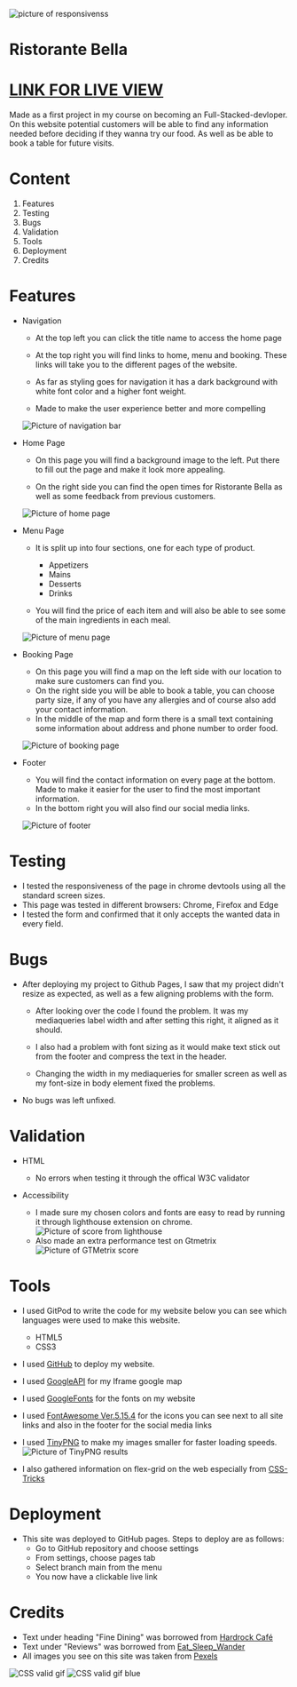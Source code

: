 ![picture of responsivenss](assets/readme_imgs/response.jpg)
# Ristorante Bella
# [LINK FOR LIVE VIEW](https://knasten.github.io/my-first-project/)

Made as a first project in my course on becoming an Full-Stacked-devloper.
On this website potential customers will be able to find any information needed before deciding if they wanna try our food. As well as be able to book a table for future visits.

# Content
1. Features
2. Testing
3. Bugs
4. Validation
5. Tools
6. Deployment
7. Credits

# Features
* Navigation

    * At the top left you can click the title name to access the home page

    * At the top right you will find links to home, menu and booking.
    These links will take you to the different pages of the website.

    * As far as styling goes for navigation it has a dark background with white font color and a higher font weight.

    * Made to make the user experience better and more compelling 

    ![Picture of navigation bar](/assets/readme_imgs/navbar.jpg)

* Home Page

    * On this page you will find a background image to the left. Put there to fill out the page and make it look more appealing.

    * On the right side you can find the open times for Ristorante Bella as well as some feedback from previous customers.

    ![Picture of home page](/assets/readme_imgs/home.jpg)

* Menu Page

    * It is split up into four sections, one for each type of product.
        * Appetizers
        * Mains
        * Desserts
        * Drinks

    * You will find the price of each item and will also be able to see some of the main ingredients in each meal.

    ![Picture of menu page](/assets/readme_imgs/menu.jpg)
* Booking Page
    * On this page you will find a map on the left side with our location to make sure customers can find you.
    * On the right side you will be able to book a table, you can choose party size, if any of you have any allergies and of course also add your contact information.
    * In the middle of the map and form there is a small text containing some information about address and phone number to order food.

    ![Picture of booking page](/assets/readme_imgs/booking.jpg)

* Footer
    * You will find the contact information on every page at the bottom. Made to make it easier for the user to find the most important information.
    * In the bottom right you will also find our social media links.

    ![Picture of footer](/assets/readme_imgs/footer.jpg)

# Testing

* I tested the responsiveness of the page in chrome devtools using all the standard screen sizes.
* This page was tested in different browsers: Chrome, Firefox and Edge
* I tested the form and confirmed that it only accepts the wanted data in every field.

# Bugs

* After deploying my project to Github Pages, I saw that my project didn't resize as expected, as well as a few aligning problems with the form.
    * After looking over the code I found the problem. It was my mediaqueries label width and after setting this right, it aligned as it should.
    * I also had a problem with font sizing as it would make text stick out from the footer and compress the text in the header.
    
    * Changing the width in my mediaqueries for smaller screen as well as my font-size in body element fixed the problems.
* No bugs was left unfixed.
# Validation

* HTML
    * No errors when testing it through the offical W3C validator
    
* Accessibility
    * I made sure my chosen colors and fonts are easy to read by running it through lighthouse extension on chrome.
    ![Picture of score from lighthouse](/assets/readme_imgs/lh_report.jpg)
    * Also made an extra performance test on Gtmetrix ![Picture of GTMetrix score](assets/readme_imgs/gtmetrix.jpg)

# Tools

* I used GitPod to write the code for my website below you can see which languages were used to make this website.
    * HTML5
    * CSS3

* I used [GitHub](https://github.com/) to deploy my website.
* I used [GoogleAPI](https://developers.google.com/maps/documentation/embed/map-generator) for my Iframe google map
* I used [GoogleFonts](https://fonts.google.com/) for the fonts on my website
* I used [FontAwesome Ver.5.15.4](https://fontawesome.com/) for the icons you can see next to all site links and also in the footer for the social media links
* I used [TinyPNG](https://tinypng.com/) to make my images smaller for faster loading speeds.
![Picture of TinyPNG results](assets/readme_imgs/tiny.jpg)
* I also gathered information on flex-grid on the web especially from [CSS-Tricks](https://css-tricks.com/snippets/css/a-guide-to-flexbox/)

# Deployment

* This site was deployed to GitHub pages. Steps to deploy are as follows:
    * Go to GitHub repository and choose settings
    * From settings, choose pages tab
    * Select branch main from the menu
    * You now have a clickable live link

# Credits

* Text under heading "Fine Dining" was borrowed from [Hardrock Café](https://www.hardrockcafe.com/location/stockholm/)
* Text under "Reviews" was borrowed from [Eat_Sleep_Wander](https://eatsleepwander.com/good-restaurant-review-examples-to-copy-paste/)
* All images you see on this site was taken from [Pexels](https://www.pexels.com/)

![CSS valid gif](assets/readme_imgs/cssvalid.gif) ![CSS valid gif blue](assets/readme_imgs/cssvalidblue.gif)